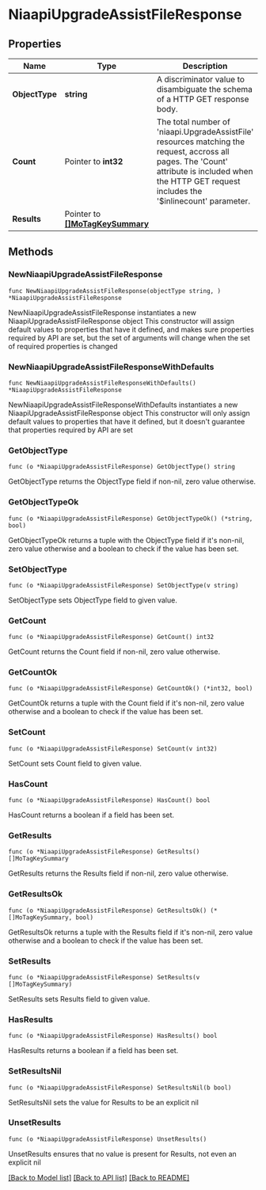 # NiaapiUpgradeAssistFileResponse

## Properties

Name | Type | Description | Notes
------------ | ------------- | ------------- | -------------
**ObjectType** | **string** | A discriminator value to disambiguate the schema of a HTTP GET response body. | 
**Count** | Pointer to **int32** | The total number of &#39;niaapi.UpgradeAssistFile&#39; resources matching the request, accross all pages. The &#39;Count&#39; attribute is included when the HTTP GET request includes the &#39;$inlinecount&#39; parameter. | [optional] 
**Results** | Pointer to [**[]MoTagKeySummary**](MoTagKeySummary.md) |  | [optional] 

## Methods

### NewNiaapiUpgradeAssistFileResponse

`func NewNiaapiUpgradeAssistFileResponse(objectType string, ) *NiaapiUpgradeAssistFileResponse`

NewNiaapiUpgradeAssistFileResponse instantiates a new NiaapiUpgradeAssistFileResponse object
This constructor will assign default values to properties that have it defined,
and makes sure properties required by API are set, but the set of arguments
will change when the set of required properties is changed

### NewNiaapiUpgradeAssistFileResponseWithDefaults

`func NewNiaapiUpgradeAssistFileResponseWithDefaults() *NiaapiUpgradeAssistFileResponse`

NewNiaapiUpgradeAssistFileResponseWithDefaults instantiates a new NiaapiUpgradeAssistFileResponse object
This constructor will only assign default values to properties that have it defined,
but it doesn't guarantee that properties required by API are set

### GetObjectType

`func (o *NiaapiUpgradeAssistFileResponse) GetObjectType() string`

GetObjectType returns the ObjectType field if non-nil, zero value otherwise.

### GetObjectTypeOk

`func (o *NiaapiUpgradeAssistFileResponse) GetObjectTypeOk() (*string, bool)`

GetObjectTypeOk returns a tuple with the ObjectType field if it's non-nil, zero value otherwise
and a boolean to check if the value has been set.

### SetObjectType

`func (o *NiaapiUpgradeAssistFileResponse) SetObjectType(v string)`

SetObjectType sets ObjectType field to given value.


### GetCount

`func (o *NiaapiUpgradeAssistFileResponse) GetCount() int32`

GetCount returns the Count field if non-nil, zero value otherwise.

### GetCountOk

`func (o *NiaapiUpgradeAssistFileResponse) GetCountOk() (*int32, bool)`

GetCountOk returns a tuple with the Count field if it's non-nil, zero value otherwise
and a boolean to check if the value has been set.

### SetCount

`func (o *NiaapiUpgradeAssistFileResponse) SetCount(v int32)`

SetCount sets Count field to given value.

### HasCount

`func (o *NiaapiUpgradeAssistFileResponse) HasCount() bool`

HasCount returns a boolean if a field has been set.

### GetResults

`func (o *NiaapiUpgradeAssistFileResponse) GetResults() []MoTagKeySummary`

GetResults returns the Results field if non-nil, zero value otherwise.

### GetResultsOk

`func (o *NiaapiUpgradeAssistFileResponse) GetResultsOk() (*[]MoTagKeySummary, bool)`

GetResultsOk returns a tuple with the Results field if it's non-nil, zero value otherwise
and a boolean to check if the value has been set.

### SetResults

`func (o *NiaapiUpgradeAssistFileResponse) SetResults(v []MoTagKeySummary)`

SetResults sets Results field to given value.

### HasResults

`func (o *NiaapiUpgradeAssistFileResponse) HasResults() bool`

HasResults returns a boolean if a field has been set.

### SetResultsNil

`func (o *NiaapiUpgradeAssistFileResponse) SetResultsNil(b bool)`

 SetResultsNil sets the value for Results to be an explicit nil

### UnsetResults
`func (o *NiaapiUpgradeAssistFileResponse) UnsetResults()`

UnsetResults ensures that no value is present for Results, not even an explicit nil

[[Back to Model list]](../README.md#documentation-for-models) [[Back to API list]](../README.md#documentation-for-api-endpoints) [[Back to README]](../README.md)



